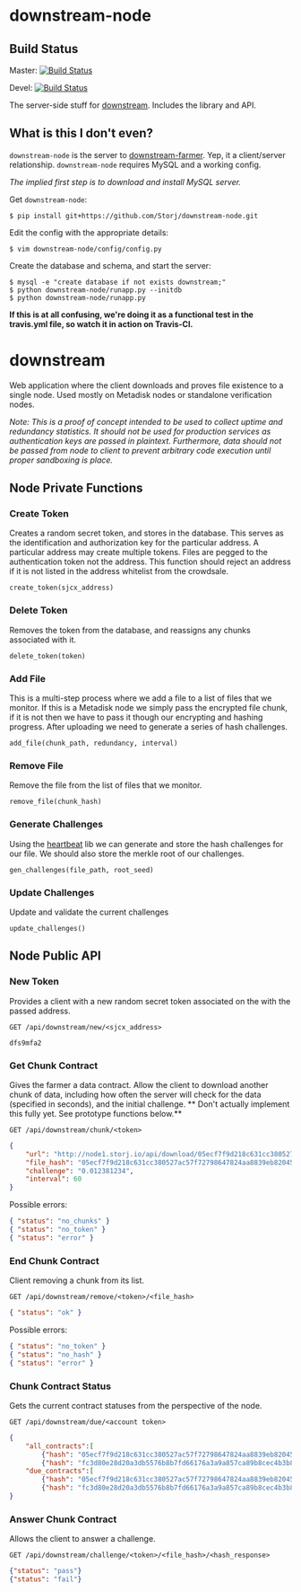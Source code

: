 downstream-node
===============

## Build Status

Master: [![Build Status](https://travis-ci.org/Storj/downstream-node.svg?branch=master)](https://travis-ci.org/Storj/downstream-node)

Devel: [![Build Status](https://travis-ci.org/Storj/downstream-node.svg?branch=devel)](https://travis-ci.org/Storj/downstream-node)

The server-side stuff for [downstream](https://github.com/Storj/downstream).  Includes the library and API.

## What is this I don't even?

`downstream-node` is the server to [downstream-farmer](https://github.com/Storj/downstream-farmer).  Yep, it a client/server relationship. `downstream-node` requires MySQL and a working config.

*The implied first step is to download and install MySQL server.*

Get `downstream-node`:

```
$ pip install git+https://github.com/Storj/downstream-node.git
```

Edit the config with the appropriate details:

```
$ vim downstream-node/config/config.py
```

Create the database and schema, and start the server:

```
$ mysql -e "create database if not exists downstream;"
$ python downstream-node/runapp.py --initdb
$ python downstream-node/runapp.py
```

**If this is at all confusing, we're doing it as a functional test in the travis.yml file, so watch it in action on Travis-CI.**

downstream
==========
Web application where the client downloads and proves file existence to a single node. Used mostly on Metadisk nodes or standalone verification nodes.
 
*Note: This is a proof of concept intended to be used to collect uptime and redundancy statistics. It should not be used for production services as authentication keys are passed in plaintext. Furthermore, data should not be passed from node to client to prevent arbitrary code execution until proper sandboxing is place.*
 

## Node Private Functions

### Create Token
Creates a random secret token, and stores in the database. This serves as the identification and authorization key for the particular address. A particular address may create multiple tokens. Files are pegged to the authentication token not the address. This function should reject an address if it is not listed in the address whitelist from the crowdsale.

    create_token(sjcx_address)

### Delete Token
Removes the token from the database, and reassigns any chunks associated with it.

    delete_token(token)

### Add File
This is a multi-step process where we add a file to a list of files that we monitor. If this is a Metadisk node we simply pass the encrypted file chunk, if it is not then we have to pass it though our encrypting and hashing progress. After uploading we need to generate a series of hash challenges.  

    add_file(chunk_path, redundancy, interval)

### Remove File
Remove the file from the list of files that we monitor.

    remove_file(chunk_hash)

### Generate Challenges
Using the [heartbeat](https://github.com/storj/heartbeat) lib we can generate and store the hash challenges for our file. We should also store the merkle root of our challenges. 

    gen_challenges(file_path, root_seed)

### Update Challenges
Update and validate the current challenges

    update_challenges()

## Node Public API

### New Token 
Provides a client with a new random secret token associated on the with the passed address. 
    
    GET /api/downstream/new/<sjcx_address>

```
dfs9mfa2
```

### Get Chunk Contract

Gives the farmer a data contract. Allow the client to download another chunk of data, including how often the server will check for the data (specified in seconds), and the initial challenge. ** Don't actually implement this fully yet. See prototype functions below.**

    GET /api/downstream/chunk/<token>

```json
{
    "url": "http://node1.storj.io/api/download/05ecf7f9d218c631cc380527ac57f72798647824aa8839eb82045ed9fc3360c7",
    "file_hash": "05ecf7f9d218c631cc380527ac57f72798647824aa8839eb82045ed9fc3360c7", 
    "challenge": "0.012381234",
    "interval": 60
}
```
Possible errors:
```json
{ "status": "no_chunks" }
{ "status": "no_token" }
{ "status": "error" }
```

### End Chunk Contract 

Client removing a chunk from its list.

    GET /api/downstream/remove/<token>/<file_hash>
```json
{ "status": "ok" }
```
Possible errors:
```json
{ "status": "no_token" }
{ "status": "no_hash" }
{ "status": "error" }
```

### Chunk Contract Status

Gets the current contract statuses from the perspective of the node. 

    GET /api/downstream/due/<account token>

```json
{
    "all_contracts":[
        {"hash": "05ecf7f9d218c631cc380527ac57f72798647824aa8839eb82045ed9fc3360c7"},
        {"hash": "fc3d80e28d20a3db5576b8b7fd66176a3a9a857ca89b8cec4b3b832aafc77c8a"}],
    "due_contracts":[
        {"hash": "05ecf7f9d218c631cc380527ac57f72798647824aa8839eb82045ed9fc3360c7", "challenge": "0.012381234"},
        {"hash": "fc3d80e28d20a3db5576b8b7fd66176a3a9a857ca89b8cec4b3b832aafc77c8a", "challenge": "0.034385411"}]
}
```

### Answer Chunk Contract

Allows the client to answer a challenge.

    GET /api/downstream/challenge/<token>/<file_hash>/<hash_response>

```json
{"status": "pass"}
{"status": "fail"}
```
